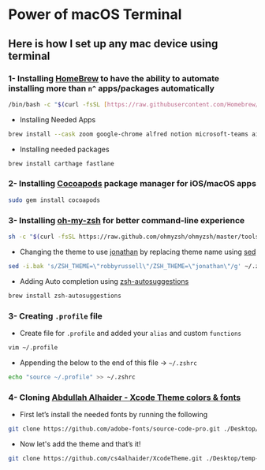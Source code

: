 # Power of macOS Terminal

## Here is how I set up any mac device using terminal

### 1- Installing [HomeBrew](https://brew.sh) to have the ability to automate installing more than `n^` apps/packages automatically

```bash
/bin/bash -c "$(curl -fsSL [https://raw.githubusercontent.com/Homebrew/install/HEAD/install.sh](https://raw.githubusercontent.com/Homebrew/install/HEAD/install.sh))"
```

- Installing Needed Apps

```bash
brew install --cask zoom google-chrome alfred notion microsoft-teams airbuddy visual-studio-code android-studio dbeaver-community docker figma iina postman sf-symbols sourcetree subtitles surge telegram transmission virtualbox virtualbox-extension-pack imazing
```

- Installing needed packages

```bash
brew install carthage fastlane
```

### 2- Installing [Cocoapods](https://cocoapods.org) package manager for iOS/macOS apps

```bash
sudo gem install cocoapods
```

### 3- Installing [oh-my-zsh](https://ohmyz.sh) for better command-line experience

```bash
sh -c "$(curl -fsSL https://raw.github.com/ohmyzsh/ohmyzsh/master/tools/install.sh)"
```

- Changing the theme to use [jonathan](https://github.com/ohmyzsh/ohmyzsh/wiki/Themes#jonathan) by replacing theme name using [sed](https://www.geeksforgeeks.org/sed-command-in-linux-unix-with-examples/)

```bash
sed -i.bak 's/ZSH_THEME=\"robbyrussell\"/ZSH_THEME=\"jonathan\"/g' ~/.zshrc
```

- Adding Auto completion using [zsh-autosuggestions](https://github.com/zsh-users/zsh-autosuggestions)

```bash
brew install zsh-autosuggestions
```

### 3- Creating `.profile` file

- Create file for `.profile` and added your `alias` and custom `functions`

```bash
vim ~/.profile
```

- Appending the below to the end of this file → `~/.zshrc`

```bash
echo "source ~/.profile" >> ~/.zshrc
```

### 4- Cloning [Abdullah Alhaider - Xcode Theme colors & fonts](https://github.com/cs4alhaider/XcodeTheme)

- First let’s install the needed fonts by running the following

```bash
git clone https://github.com/adobe-fonts/source-code-pro.git ./Desktop/temp-fonts && cd Desktop/temp-fonts/TTF && mv *.ttf ~/Library/Fonts && cd ~ && rm -rf Desktop/temp-fonts

```

- Now let's add the theme and that’s it!

```bash
git clone https://github.com/cs4alhaider/XcodeTheme.git ./Desktop/temp-theme && cd Desktop/temp-theme && mkdir ~/Library/Developer/Xcode/UserData/FontAndColorThemes && mv *.xccolortheme ~/Library/Developer/Xcode/UserData/FontAndColorThemes && cd ~ && rm -rf Desktop/temp-theme
```
